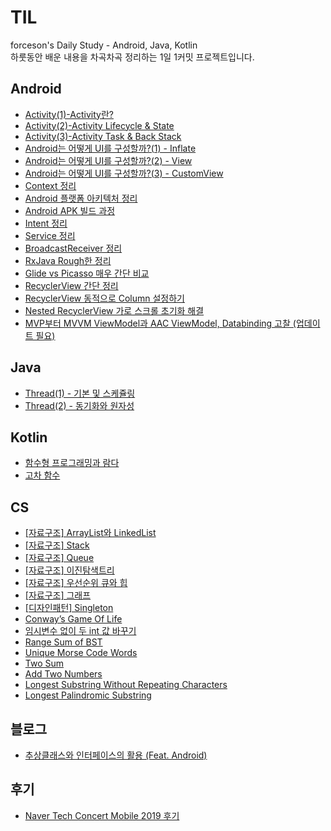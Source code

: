 # TIL
forceson's Daily Study - Android, Java, Kotlin  
하룻동안 배운 내용을 차곡차곡 정리하는 1일 1커밋 프로젝트입니다.

## Android
* [Activity(1)-Activity란?](https://github.com/forceson/TIL/blob/master/Android/Activity(1)-Activity%EB%9E%80.md)  
* [Activity(2)-Activity Lifecycle & State](https://github.com/forceson/TIL/blob/master/Android/Activity(2)-Activity%20Lifecycle%20%26%20State.md)
* [Activity(3)-Activity Task & Back Stack](https://github.com/forceson/TIL/blob/master/Android/Activity(3)-Activity%20Task%20%26%20Back%20Stack.md)
* [Android는 어떻게 UI를 구성할까?(1) - Inflate](https://github.com/forceson/TIL/blob/master/Android/Android는%20어떻게%20UI를%20구성할까%3F(1)%20-%20Inflate.md)
* [Android는 어떻게 UI를 구성할까?(2) - View](https://github.com/forceson/TIL/blob/master/Android/Android는%20어떻게%20UI를%20구성할까%3F(2)%20-%20View.md)
* [Android는 어떻게 UI를 구성할까?(3) - CustomView](https://github.com/forceson/TIL/blob/master/Android/Android는%20어떻게%20UI를%20구성할까%3F(3)%20-%20CustomView.md)
* [Context 정리](https://github.com/forceson/TIL/blob/master/Android/Context%20정리.md)
* [Android 플랫폼 아키텍처 정리](https://github.com/forceson/TIL/blob/master/Android/Android%20%ED%94%8C%EB%9E%AB%ED%8F%BC%20%EC%95%84%ED%82%A4%ED%85%8D%EC%B2%98%20%EC%A0%95%EB%A6%AC.md)
* [Android APK 빌드 과정](https://github.com/forceson/TIL/blob/master/Android/Android%20APK%20%EB%B9%8C%EB%93%9C%20%EA%B3%BC%EC%A0%95.md)
* [Intent 정리](https://github.com/forceson/TIL/blob/master/Android/Intent%20정리.md)
* [Service 정리](https://github.com/forceson/TIL/blob/master/Android/Service%20정리.md)
* [BroadcastReceiver 정리](https://github.com/forceson/TIL/blob/master/Android/BroadcastReceiver%20정리.md)
* [RxJava Rough한 정리](https://github.com/forceson/TIL/blob/master/Android/RxJava%20Rough한%20정리.md)
* [Glide vs Picasso 매우 간단 비교](https://github.com/forceson/TIL/blob/master/Android/Glide%20vs%20Picasso%20매우%20간단%20비교.md)
* [RecyclerView 간단 정리
](https://github.com/forceson/TIL/blob/master/Android/RecyclerView%20간단%20정리.md)
* [RecyclerView 동적으로 Column 설정하기](https://github.com/forceson/TIL/blob/master/Android/RecyclerView%20동적으로%20Column%20설정하기.md)
* [Nested RecyclerView 가로 스크롤 초기화 해결](https://github.com/forceson/TIL/blob/master/Android/Nested%20RecyclerView%20가로%20스크롤%20초기화%20해결.md)
* [MVP부터 MVVM ViewModel과 AAC ViewModel, Databinding 고찰 (업데이트 필요)](https://github.com/forceson/TIL/blob/master/Android/MVP부터%20MVVM%20ViewModel과%20AAC%20ViewModel,%20Databinding%20고찰.md)
## Java
* [Thread(1) - 기본 및 스케쥴링](https://github.com/forceson/TIL/blob/master/Java/Thread(1)-기본%20및%20스케쥴링.md)
* [Thread(2) - 동기화와 원자성](https://github.com/forceson/TIL/blob/master/Java/Thread(2)-동기화와%20원자성.md)
## Kotlin
* [함수형 프로그래밍과 람다](https://github.com/forceson/TIL/blob/master/Kotlin/함수형%20프로그래밍과%20람다.md)
* [고차 함수](https://github.com/forceson/TIL/blob/master/Kotlin/고차%20함수.md)
## CS
* [[자료구조] ArrayList와 LinkedList](https://github.com/forceson/TIL/blob/master/CS/[자료구조]%20ArrayList와%20LinkedList.md)
* [[자료구조] Stack](https://github.com/forceson/TIL/blob/master/CS/[자료구조]%20Stack.md)
* [[자료구조] Queue](https://github.com/forceson/TIL/blob/master/CS/[자료구조]%20Queue.md)
* [[자료구조] 이진탐색트리](https://github.com/forceson/TIL/blob/master/CS/[자료구조]%20이진탐색트리.md)
* [[자료구조] 우선순위 큐와 힙](https://github.com/forceson/TIL/blob/master/CS/[자료구조]%20우선순위%20큐와%20힙.md)
* [[자료구조] 그래프](https://github.com/forceson/TIL/blob/master/CS/[자료구조]%20그래프.md)
* [[디자인패턴] Singleton](https://github.com/forceson/TIL/blob/master/CS/[디자인패턴]%20Singleton.md)
* [Conway’s Game Of Life](https://github.com/forceson/TIL/blob/master/CS/Conway%E2%80%99s%20Game%20Of%20Life.md)
* [임시변수 없이 두 int 값 바꾸기](https://github.com/forceson/TIL/blob/master/CS/임시변수%20없이%20두%20int%20값%20바꾸기.md)
* [Range Sum of BST](https://github.com/forceson/TIL/blob/master/CS/Range%20Sum%20of%20BST.md)
* [Unique Morse Code Words](https://github.com/forceson/TIL/blob/master/CS/Unique%20Morse%20Code%20Words.md)
* [Two Sum](https://github.com/forceson/TIL/blob/master/CS/Two%20Sum.md)
* [Add Two Numbers](https://github.com/forceson/TIL/blob/master/CS/Add%20Two%20Numbers.md)
* [Longest Substring Without Repeating Characters](https://github.com/forceson/TIL/blob/master/CS/Longest%20Substring%20Without%20Repeating%20Characters.md)
* [Longest Palindromic Substring](https://github.com/forceson/TIL/blob/master/CS/Longest%20Palindromic%20Substring.md)
## 블로그
* [추상클래스와 인터페이스의 활용 (Feat. Android)](https://forceson.github.io/android/%EC%B6%94%EC%83%81%ED%81%B4%EB%9E%98%EC%8A%A4%EC%99%80-%EC%9D%B8%ED%84%B0%ED%8E%98%EC%9D%B4%EC%8A%A4%EC%9D%98-%ED%99%9C%EC%9A%A9-(Feat.-Android)/)
## 후기
* [Naver Tech Concert Mobile 2019 후기](https://forceson.github.io/%ED%9B%84%EA%B8%B0/Naver-Tech-Concert-2019-%ED%9B%84%EA%B8%B0/)
